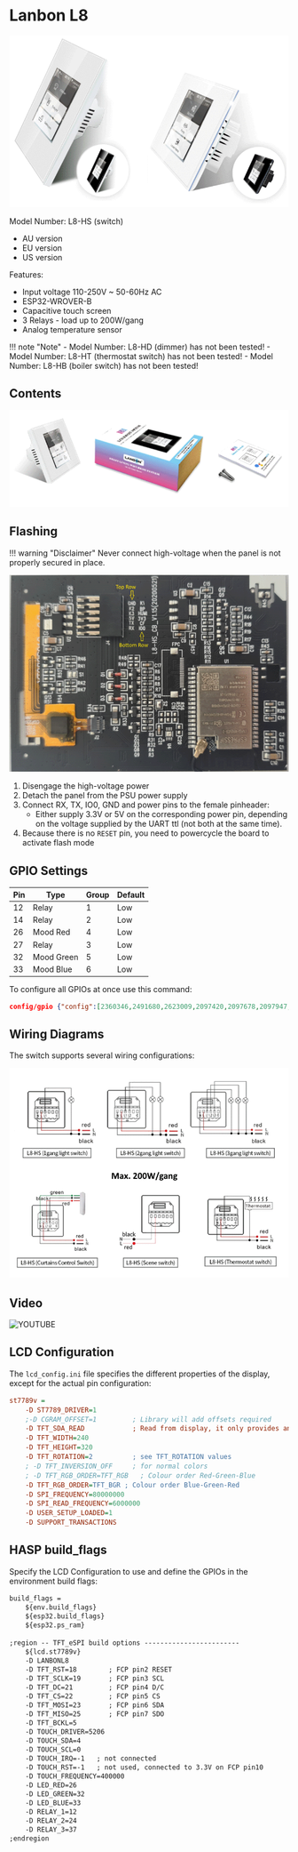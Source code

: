 <h1>Lanbon L8</h1>

![Display image](../assets/images/devices/lanbon-l8-models.png)

Model Number: L8-HS (switch)

- AU version
- EU version
- US version

Features:

- Input voltage 110-250V ~ 50-60Hz AC
- ESP32-WROVER-B
- Capacitive touch screen
- 3 Relays - load up to 200W/gang
- Analog temperature sensor

!!! note "Note"
    - Model Number: L8-HD (dimmer) has not been tested!
    - Model Number: L8-HT (thermostat switch) has not been tested!
    - Model Number: L8-HB (boiler switch) has not been tested!


## Contents

![Display image](../assets/images/devices/lanbon-l8-contents.png)

## Flashing

!!! warning "Disclaimer"
    Never connect high-voltage when the panel is not properly secured in place.

![Display image](../assets/images/devices/lanbon-l8-pcb.png)

1. Disengage the high-voltage power
2. Detach the panel from the PSU power supply
3. Connect RX, TX, IO0, GND and power pins to the female pinheader:
     - Either supply 3.3V or 5V on the corresponding power pin, depending on the voltage supplied by the UART ttl (not both at the same time).
5. Because there is no `RESET` pin, you need to powercycle the board to activate flash mode

## GPIO Settings

Pin | Type | Group | Default
----|----|----|----
12 | Relay | 1 | Low
14 | Relay | 2 | Low
26 | Mood Red | 4 | Low
27 | Relay | 3 | Low
32 | Mood Green | 5 | Low
33 | Mood Blue  | 6 | Low

To configure all GPIOs at once use this command:

```json
config/gpio {"config":[2360346,2491680,2623009,2097420,2097678,2097947,0,0]}
```

## Wiring Diagrams

The switch supports several wiring configurations:

![Display image](../assets/images/devices/lanbon-l8-wiring.png)

## Video

![YOUTUBE](KWQSwoVaKf8)

## LCD Configuration

The `lcd_config.ini` file specifies the different properties of the display, except for the actual pin configuration:

```ini
st7789v =
    -D ST7789_DRIVER=1
    ;-D CGRAM_OFFSET=1         ; Library will add offsets required
    -D TFT_SDA_READ            ; Read from display, it only provides an SDA pin
    -D TFT_WIDTH=240
    -D TFT_HEIGHT=320
    -D TFT_ROTATION=2          ; see TFT_ROTATION values
    ; -D TFT_INVERSION_OFF     ; for normal colors
    ; -D TFT_RGB_ORDER=TFT_RGB   ; Colour order Red-Green-Blue
    -D TFT_RGB_ORDER=TFT_BGR ; Colour order Blue-Green-Red
    -D SPI_FREQUENCY=80000000
    -D SPI_READ_FREQUENCY=6000000 
    -D USER_SETUP_LOADED=1
    -D SUPPORT_TRANSACTIONS
```

## HASP build_flags

Specify the LCD Configuration to use and define the GPIOs in the environment build flags:

```
build_flags =
    ${env.build_flags}
    ${esp32.build_flags}
    ${esp32.ps_ram}

;region -- TFT_eSPI build options ------------------------
    ${lcd.st7789v}
    -D LANBONL8
    -D TFT_RST=18        ; FCP pin2 RESET
    -D TFT_SCLK=19       ; FCP pin3 SCL
    -D TFT_DC=21         ; FCP pin4 D/C
    -D TFT_CS=22         ; FCP pin5 CS
    -D TFT_MOSI=23       ; FCP pin6 SDA
    -D TFT_MISO=25       ; FCP pin7 SDO
    -D TFT_BCKL=5
    -D TOUCH_DRIVER=5206
    -D TOUCH_SDA=4
    -D TOUCH_SCL=0
    -D TOUCH_IRQ=-1   ; not connected
    -D TOUCH_RST=-1   ; not used, connected to 3.3V on FCP pin10
    -D TOUCH_FREQUENCY=400000
    -D LED_RED=26
    -D LED_GREEN=32
    -D LED_BLUE=33
    -D RELAY_1=12
    -D RELAY_2=24
    -D RELAY_3=37
;endregion
```